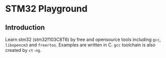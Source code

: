 # STM32 Playground

## Introduction

Learn stm32 (stm32f103C8T6) by free and opensource tools including `gcc`, `libopencm3` and `freertos`.
Examples are written in C. `gcc` toolchain is also created by `ct-ng`.
